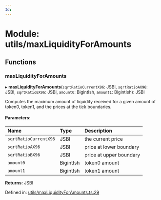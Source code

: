 ```yaml
---
Id: 
---
```


# Module: utils/maxLiquidityForAmounts

## Functions

### maxLiquidityForAmounts

▸ **maxLiquidityForAmounts**(`sqrtRatioCurrentX96`: JSBI, `sqrtRatioAX96`: JSBI, `sqrtRatioBX96`: JSBI, `amount0`: BigintIsh, `amount1`: BigintIsh): JSBI

Computes the maximum amount of liquidity received for a given amount of token0, token1,
and the prices at the tick boundaries.

#### Parameters:

| Name | Type | Description |
| :------ | :------ | :------ |
| `sqrtRatioCurrentX96` | JSBI | the current price |
| `sqrtRatioAX96` | JSBI | price at lower boundary |
| `sqrtRatioBX96` | JSBI | price at upper boundary |
| `amount0` | BigintIsh | token0 amount |
| `amount1` | BigintIsh | token1 amount |

**Returns:** JSBI

Defined in: [utils/maxLiquidityForAmounts.ts:29](https://github.com/Uniswap/uniswap-v3-sdk/blob/4a7e393/src/utils/maxLiquidityForAmounts.ts#L29)
